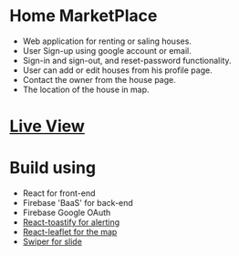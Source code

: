 # Home MarketPlace

- Web application for renting or saling houses.
- User Sign-up using google account or email.
- Sign-in and sign-out, and reset-password functionality.
- User can add or edit houses from his profile page.
- Contact the owner from the house page.
- The location of the house in map.

# [Live View](https://home-marketplace-lake.vercel.app/)

# Build using

- React for front-end
- Firebase 'BaaS' for back-end
- Firebase Google OAuth
- [React-toastify for alerting](https://github.com/fkhadra/react-toastify#readme)
- [React-leaflet for the map](https://leafletjs.com/)
- [Swiper for slide](https://swiperjs.com/)
